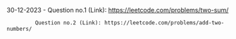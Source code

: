 30-12-2023 - Question no.1 (Link): https://leetcode.com/problems/two-sum/
             
             Question no.2 (Link): https://leetcode.com/problems/add-two-numbers/
             

